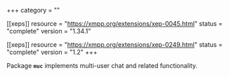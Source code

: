 +++
category = ""

[[xeps]]
  resource = "https://xmpp.org/extensions/xep-0045.html"
  status   = "complete"
  version  = "1.34.1"

[[xeps]]
  resource = "https://xmpp.org/extensions/xep-0249.html"
  status   = "complete"
  version  = "1.2"
+++

Package **`muc`** implements multi-user chat and related functionality.
